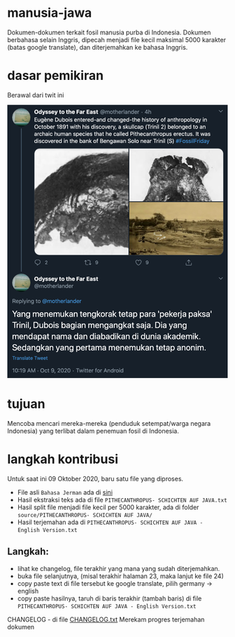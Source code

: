 # manusia-jawa

Dokumen-dokumen terkait fosil manusia purba di Indonesia.
Dokumen berbahasa selain Inggris, dipecah menjadi file kecil maksimal 5000 karakter (batas google translate), dan diterjemahkan ke bahasa Inggris.

# dasar pemikiran

Berawal dari twit ini

![siapa penemu fosil manusia trinil?](img/convo.png?raw=true "Title")

# tujuan

Mencoba mencari mereka-mereka (penduduk setempat/warga negara Indonesia) yang terlibat dalam penemuan fosil di Indonesia.

# langkah kontribusi

Untuk saat ini 09 Oktober 2020, baru satu file yang diproses.
- File asli `Bahasa Jerman` ada di [sini](source/PITHECANTHROPUS-%20SCHICHTEN%20AUF%20JAVA.pdf)
- Hasil ekstraksi teks ada di file `PITHECANTHROPUS- SCHICHTEN AUF JAVA.txt`
- Hasil split file menjadi file kecil per 5000 karakter, ada di folder `source/PITHECANTHROPUS- SCHICHTEN AUF JAVA/`
- Hasil terjemahan ada di `PITHECANTHROPUS- SCHICHTEN AUF JAVA - English Version.txt`

Langkah:
---
- lihat ke changelog, file terakhir yang mana yang sudah diterjemahkan.
- buka file selanjutnya, (misal terakhir halaman 23, maka lanjut ke file 24)
- copy paste text di file tersebut ke google translate, pilih germany -> english
- copy paste hasilnya, taruh di baris terakhir (tambah baris) di file `PITHECANTHROPUS- SCHICHTEN AUF JAVA - English Version.txt`

CHANGELOG - di file [CHANGELOG.txt](CHANGELOG.txt)
Merekam progres terjemahan dokumen